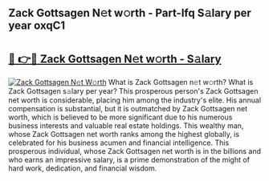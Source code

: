## Zack Gottsagen N𝚎t w𝚘rth - Part-Ifq S𝚊lary per year oxqC1

# <h2><a href="http://gc0md3u.nevu.top/?p=Zack+Gottsagen">🔗 👉🔴 Zack Gottsagen N𝚎t w𝚘rth - S𝚊lary</a></h2>

[![Zack Gottsagen N𝚎t W𝚘rth](https://i.imgur.com/Oavwk0R.jpeg)](http://gc0md3u.nevu.top/?p=Zack+Gottsagen)
What is Zack Gottsagen n𝚎t w𝚘rth? What is Zack Gottsagen s𝚊lary per year?
This prosperous person's Zack Gottsagen net worth is considerable, placing him among the industry's elite. His annual compensation is substantial, but it is outmatched by Zack Gottsagen net worth, which is believed to be more significant due to his numerous business interests and valuable real estate holdings. This wealthy man, whose Zack Gottsagen net worth ranks among the highest globally, is celebrated for his business acumen and financial intelligence. This prosperous individual, whose Zack Gottsagen net worth is in the billions and who earns an impressive salary, is a prime demonstration of the might of hard work, dedication, and financial wisdom.
